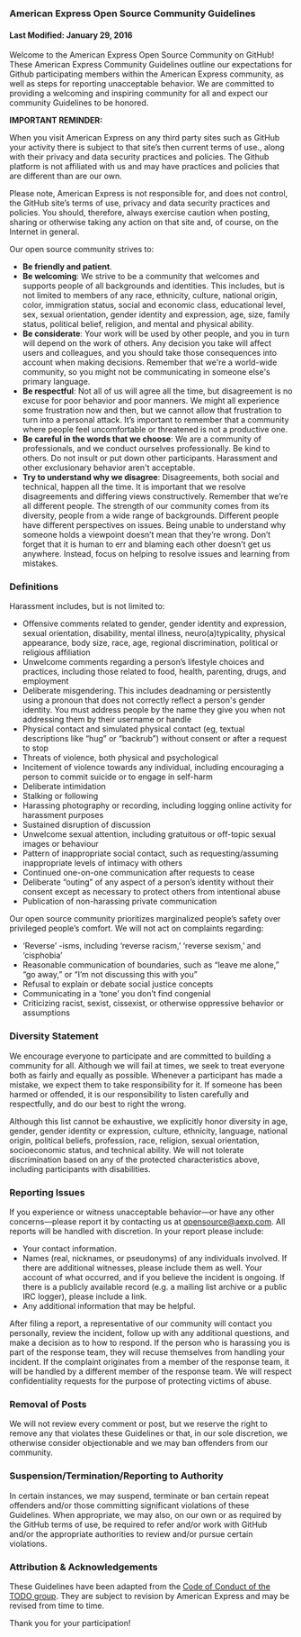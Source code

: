 ### American Express Open Source Community Guidelines

#### Last Modified: January 29, 2016

Welcome to the American Express Open Source Community on GitHub! These American Express Community
Guidelines outline our expectations for Github participating members within the American Express
community, as well as steps for reporting unacceptable behavior. We are committed to providing a
welcoming and inspiring community for all and expect our community Guidelines to be honored.

**IMPORTANT REMINDER:**

When you visit American Express on any third party sites such as GitHub your activity there is
subject to that site’s then current terms of use., along with their privacy and data security
practices and policies. The Github platform is not affiliated with us and may have practices and
policies that are different than are our own.

Please note, American Express is not responsible for, and does not control, the GitHub site’s terms
of use, privacy and data security practices and policies. You should, therefore, always exercise
caution when posting, sharing or otherwise taking any action on that site and, of course, on the
Internet in general.

Our open source community strives to:
- **Be friendly and patient**.
- **Be welcoming**: We strive to be a community that welcomes and supports people of all
backgrounds and identities. This includes, but is not limited to members of any race, ethnicity,
culture, national origin, color, immigration status, social and economic class, educational level,
sex, sexual orientation, gender identity and expression, age, size, family status, political belief,
religion, and mental and physical ability.
- **Be considerate**: Your work will be used by other people, and you in turn will depend on the
work of others. Any decision you take will affect users and colleagues, and you should take those
consequences into account when making decisions. Remember that we're a world-wide community, so you
might not be communicating in someone else's primary language.
- **Be respectful**: Not all of us will agree all the time, but disagreement is no excuse for poor
behavior and poor manners. We might all experience some frustration now and then, but we cannot
allow that frustration to turn into a personal attack. It’s important to remember that a community
where people feel uncomfortable or threatened is not a productive one.
- **Be careful in the words that we choose**: We are a community of professionals, and we conduct
ourselves professionally. Be kind to others. Do not insult or put down other participants.
Harassment and other exclusionary behavior aren't acceptable.
- **Try to understand why we disagree**: Disagreements, both social and technical, happen all the
time. It is important that we resolve disagreements and differing views constructively. Remember
that we’re all different people. The strength of our community comes from its diversity, people from
a wide range of backgrounds. Different people have different perspectives on issues. Being unable to
understand why someone holds a viewpoint doesn’t mean that they’re wrong. Don’t forget that it is
human to err and blaming each other doesn’t get us anywhere. Instead, focus on helping to resolve
issues and learning from mistakes.

### Definitions
Harassment includes, but is not limited to:
- Offensive comments related to gender, gender identity and expression, sexual orientation,
disability, mental illness, neuro(a)typicality, physical appearance, body size, race, age, regional
discrimination, political or religious affiliation
- Unwelcome comments regarding a person’s lifestyle choices and practices, including those related
to food, health, parenting, drugs, and employment
- Deliberate misgendering. This includes deadnaming or persistently using a pronoun that does not
correctly reflect a person's gender identity. You must address people by the name they give you when
not addressing them by their username or handle
- Physical contact and simulated physical contact (eg, textual descriptions like “hug” or “backrub”)
without consent or after a request to stop
- Threats of violence, both physical and psychological
- Incitement of violence towards any individual, including encouraging a person to commit suicide
or to engage in self-harm
- Deliberate intimidation
- Stalking or following
- Harassing photography or recording, including logging online activity for harassment purposes
- Sustained disruption of discussion
- Unwelcome sexual attention, including gratuitous or off-topic sexual images or behaviour
- Pattern of inappropriate social contact, such as requesting/assuming inappropriate levels of
intimacy with others
- Continued one-on-one communication after requests to cease
- Deliberate “outing” of any aspect of a person’s identity without their consent except as necessary
to protect others from intentional abuse
- Publication of non-harassing private communication

Our open source community prioritizes marginalized people’s safety over privileged people’s comfort.
We will not act on complaints regarding:
- ‘Reverse’ -isms, including ‘reverse racism,’ ‘reverse sexism,’ and ‘cisphobia’
- Reasonable communication of boundaries, such as “leave me alone,” “go away,” or “I’m not
discussing this with you”
- Refusal to explain or debate social justice concepts
- Communicating in a ‘tone’ you don’t find congenial
- Criticizing racist, sexist, cissexist, or otherwise oppressive behavior or assumptions

### Diversity Statement
We encourage everyone to participate and are committed to building a community for all. Although we
will fail at times, we seek to treat everyone both as fairly and equally as possible. Whenever a
participant has made a mistake, we expect them to take responsibility for it. If someone has been
harmed or offended, it is our responsibility to listen carefully and respectfully, and do our best
to right the wrong.

Although this list cannot be exhaustive, we explicitly honor diversity in age, gender, gender
identity or expression, culture, ethnicity, language, national origin, political beliefs,
profession, race, religion, sexual orientation, socioeconomic status, and technical ability. We will
not tolerate discrimination based on any of the protected characteristics above, including
participants with disabilities.

### Reporting Issues
If you experience or witness unacceptable behavior—or have any other concerns—please report it by
contacting us at opensource@aexp.com. All reports will be handled with discretion. In your report
please include:
- Your contact information.
- Names (real, nicknames, or pseudonyms) of any individuals involved. If there are additional
witnesses, please include them as well. Your account of what occurred, and if you believe the
incident is ongoing. If there is a publicly available record (e.g. a mailing list archive or a
public IRC logger), please include a link.
- Any additional information that may be helpful.

After filing a report, a representative of our community will contact you personally, review the
incident, follow up with any additional questions, and make a decision as to how to respond. If the
person who is harassing you is part of the response team, they will recuse themselves from handling
your incident. If the complaint originates from a member of the response team, it will be handled by
a different member of the response team. We will respect confidentiality requests for the purpose of
protecting victims of abuse.

### Removal of Posts
We will not review every comment or post, but we reserve the right to remove any that violates these
Guidelines or that, in our sole discretion, we otherwise consider objectionable and we may ban
offenders from our community.

### Suspension/Termination/Reporting to Authority
In certain instances, we may suspend, terminate or ban certain repeat offenders and/or those
committing significant violations of these Guidelines. When appropriate, we may also, on our own or
as required by the GitHub terms of use, be required to refer and/or work with GitHub and/or the
appropriate authorities to review and/or pursue certain violations.

### Attribution & Acknowledgements
These Guidelines have been adapted from the
[Code of Conduct of the TODO group](http://todogroup.org/opencodeofconduct/). They are subject to
revision by American Express and may be revised from time to time.

Thank you for your participation!
